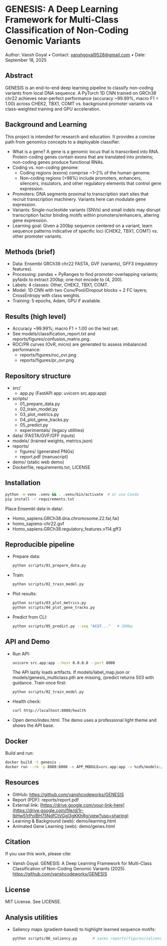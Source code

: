 # GENESIS: A Deep Learning Framework for Multi-Class Classification of Non-Coding Genomic Variants

Author: Vansh Goyal • Contact: vanshgoyal9528@gmail.com • Date: September 18, 2025

## Abstract
GENESIS is an end-to-end deep learning pipeline to classify non-coding variants from local DNA sequence. A PyTorch 1D CNN trained on GRCh38 chr22 achieves near-perfect performance (accuracy ~99.99%, macro F1 = 1.00) across CHEK2, TBX1, COMT vs. background promoter variants via class-weighted training and GPU acceleration.

## Background and Learning
This project is intended for research and education. It provides a concise path from genomics concepts to a deployable classifier.

- What is a gene? A gene is a genomic locus that is transcribed into RNA. Protein-coding genes contain exons that are translated into proteins; non-coding genes produce functional RNAs.
- Coding vs. non-coding genome:
  - Coding regions (exons) comprise ~1–2% of the human genome.
  - Non-coding regions (>98%) include promoters, enhancers, silencers, insulators, and other regulatory elements that control gene expression.
- Promoters: DNA segments proximal to transcription start sites that recruit transcription machinery. Variants here can modulate gene expression.
- Variants: Single-nucleotide variants (SNVs) and small indels may disrupt transcription factor binding motifs within promoters/enhancers, altering gene expression.
- Learning goal: Given a 200bp sequence centered on a variant, learn sequence patterns indicative of specific loci (CHEK2, TBX1, COMT) vs. other promoter variants.

## Methods (brief)
- Data: Ensembl GRCh38 chr22 FASTA, GVF (variants), GFF3 (regulatory features).
- Processing: pandas + PyRanges to find promoter-overlapping variants; pyfaidx to extract 200bp; one-hot encode to (4, 200).
- Labels: 4 classes: Other, CHEK2, TBX1, COMT.
- Model: 1D CNN with two Conv/Pool/Dropout blocks + 2 FC layers; CrossEntropy with class weights.
- Training: 5 epochs, Adam, GPU if available.

## Results (high level)
- Accuracy ~99.99%; macro F1 = 1.00 on the test set.
- See models/classification_report.txt and reports/figures/confusion_matrix.png.
- ROC/PR curves (OvR, micro) are generated to assess imbalanced performance:
  - reports/figures/roc_ovr.png
  - reports/figures/pr_ovr.png

## Repository structure
- src/
  - app.py (FastAPI app: uvicorn src.app:app)
- scripts/
  - 01_prepare_data.py
  - 02_train_model.py
  - 03_plot_metrics.py
  - 04_plot_gene_tracks.py
  - 05_predict.py
  - experimentals/ (legacy utilities)
- data/ (FASTA/GVF/GFF inputs)
- models/ (trained weights, metrics.json)
- reports/
  - figures/ (generated PNGs)
  - report.pdf (manuscript)
- demo/ (static web demo)
- Dockerfile, requirements.txt, LICENSE

## Installation
```bash
python -m venv .venv && . .venv/bin/activate  # or use Conda
pip install -r requirements.txt
```
Place Ensembl data in data/:
- Homo_sapiens.GRCh38.dna.chromosome.22.fa(.fai)
- homo_sapiens-chr22.gvf
- Homo_sapiens.GRCh38.regulatory_features.v114.gff3

## Reproducible pipeline
- Prepare data:
  ```bash
  python scripts/01_prepare_data.py
  ```
- Train:
  ```bash
  python scripts/02_train_model.py
  ```
- Plot results:
  ```bash
  python scripts/03_plot_metrics.py 
  python scripts/04_plot_gene_tracks.py
  ```
- Predict from CLI:
  ```bash
  python scripts/05_predict.py --seq "ACGT..."   # 200bp
  ```

## API and Demo
- Run API:
  ```bash
  uvicorn src.app:app --host 0.0.0.0 --port 8000
  ```
  The API lazily loads artifacts. If models/label_map.json or models/genesis_multiclass.pth are missing, /predict returns 503 with guidance. Train once first:
  ```bash
  python scripts/02_train_model.py
  ```
- Health check:
  ```bash
  curl http://localhost:8000/health
  ```
- Open demo/index.html. The demo uses a professional light theme and shows the API base.

## Docker
Build and run:
```bash
docker build -t genesis .
docker run --rm -p 8000:8000 -e APP_MODULE=src.app:app -v %cd%/models:/app/models genesis
```

## Resources
- GitHub: https://github.com/vanshcodeworks/GENESIS
- Report (PDF): reports/report.pdf
- External link: [https://drive.google.com/your-link-here](https://drive.google.com/file/d/1r-lbHw51rPoIBH75NdfCtVGgI3gKKhRg/view?usp=sharing)
- Learning & Background (web): demo/learning.html
- Animated Gene Learning (web): demo/genes.html

## Citation
If you use this work, please cite:
- Vansh Goyal. GENESIS: A Deep Learning Framework for Multi-Class Classification of Non-Coding Genomic Variants (2025). https://github.com/vanshcodeworks/GENESIS

## License
MIT License. See LICENSE.

## Analysis utilities
- Saliency maps (gradient-based) to highlight learned sequence motifs:
  ```bash
  python scripts/06_saliency.py       # saves reports/figures/saliency_*.png
  ```
